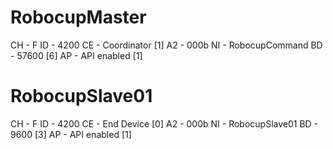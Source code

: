# RobocupMaster

CH - F
ID - 4200
CE - Coordinator [1]
A2 - 000b
NI - RobocupCommand
BD - 57600 [6]
AP - API enabled [1]

# RobocupSlave01

CH - F
ID - 4200
CE - End Device [0] 
A2 - 000b
NI - RobocupSlave01
BD - 9600 [3]
AP - API enabled [1]



